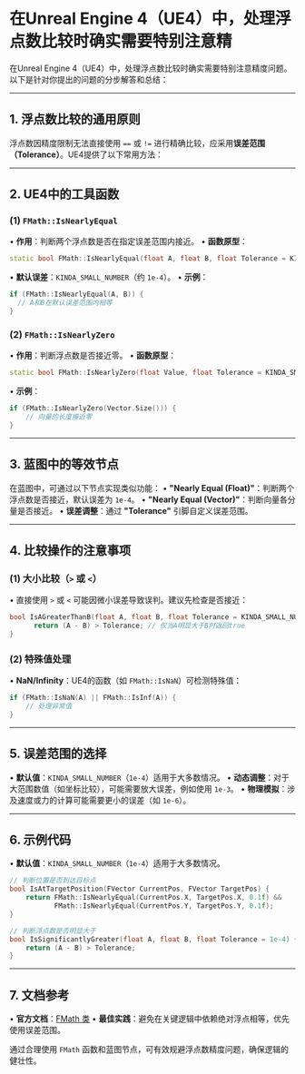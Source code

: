 # 在Unreal Engine 4（UE4）中，处理浮点数比较时确实需要特别注意精

在Unreal Engine 4（UE4）中，处理浮点数比较时确实需要特别注意精度问题。以下是针对你提出的问题的分步解答和总结：

---

## **1. 浮点数比较的通用原则**

浮点数因精度限制无法直接使用 `==` 或 `!=` 进行精确比较，应采用**误差范围（Tolerance）**。UE4提供了以下常用方法：

---

## **2. UE4中的工具函数**

### **(1) `FMath::IsNearlyEqual`**

  • **作用**：判断两个浮点数是否在指定误差范围内接近。
  • **函数原型**：

  ```cpp
  static bool FMath::IsNearlyEqual(float A, float B, float Tolerance = KINDA_SMALL_NUMBER);
  ```
  • **默认误差**：`KINDA_SMALL_NUMBER`（约 `1e-4`）。
  • **示例**：

  ```cpp
  if (FMath::IsNearlyEqual(A, B)) {
    // A和B在默认误差范围内相等
  }
  ```

### **(2) `FMath::IsNearlyZero`**

  • **作用**：判断浮点数是否接近零。
  • **函数原型**：

  ```cpp
  static bool FMath::IsNearlyZero(float Value, float Tolerance = KINDA_SMALL_NUMBER);
  ```
  
  • **示例**：

  ```cpp
  if (FMath::IsNearlyZero(Vector.Size())) {
      // 向量的长度接近零
  }
  ```

---

## **3. 蓝图中的等效节点**

在蓝图中，可通过以下节点实现类似功能：
• **"Nearly Equal (Float)"**：判断两个浮点数是否接近，默认误差为 `1e-4`。
• **"Nearly Equal (Vector)"**：判断向量各分量是否接近。
• **误差调整**：通过 **"Tolerance"** 引脚自定义误差范围。

---

## **4. 比较操作的注意事项**

### **(1) 大小比较（`>` 或 `<`）**

  • 直接使用 `>` 或 `<` 可能因微小误差导致误判。建议先检查是否接近：

  ```cpp
  bool IsAGreaterThanB(float A, float B, float Tolerance = KINDA_SMALL_NUMBER) {
        return (A - B) > Tolerance; // 仅当A明显大于B时返回true
  }
  ```

### **(2) 特殊值处理**

  • **NaN/Infinity**：UE4的函数（如 `FMath::IsNaN`）可检测特殊值：

  ```cpp
  if (FMath::IsNaN(A) || FMath::IsInf(A)) {
      // 处理异常值
  }
  ```

---

## **5. 误差范围的选择**

• **默认值**：`KINDA_SMALL_NUMBER`（`1e-4`）适用于大多数情况。
• **动态调整**：对于大范围数值（如坐标比较），可能需要放大误差，例如使用 `1e-3`。
• **物理模拟**：涉及速度或力的计算可能需要更小的误差（如 `1e-6`）。

---

## **6. 示例代码**

• **默认值**：`KINDA_SMALL_NUMBER`（`1e-4`）适用于大多数情况。

```cpp
// 判断位置是否到达目标点
bool IsAtTargetPosition(FVector CurrentPos, FVector TargetPos) {
    return FMath::IsNearlyEqual(CurrentPos.X, TargetPos.X, 0.1f) &&
           FMath::IsNearlyEqual(CurrentPos.Y, TargetPos.Y, 0.1f);
}

// 判断浮点数是否明显大于
bool IsSignificantlyGreater(float A, float B, float Tolerance = 1e-4) {
    return (A - B) > Tolerance;
}
```

---

## **7. 文档参考**

• **官方文档**：[FMath 类](https://docs.unrealengine.com/5.0/en-US/API/Runtime/Core/Math/FMath/)
• **最佳实践**：避免在关键逻辑中依赖绝对浮点相等，优先使用误差范围。

通过合理使用 `FMath` 函数和蓝图节点，可有效规避浮点数精度问题，确保逻辑的健壮性。
